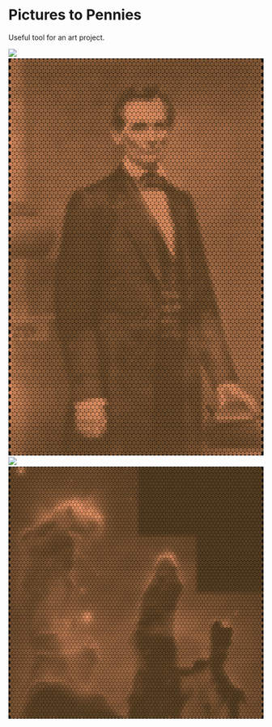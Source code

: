 # Pictures to Pennies

Useful tool for an art project.

![](examples/img1.png)
![](examples/img1-pennies.png)
![](examples/img2.png)
![](examples/img2-pennies.png)
